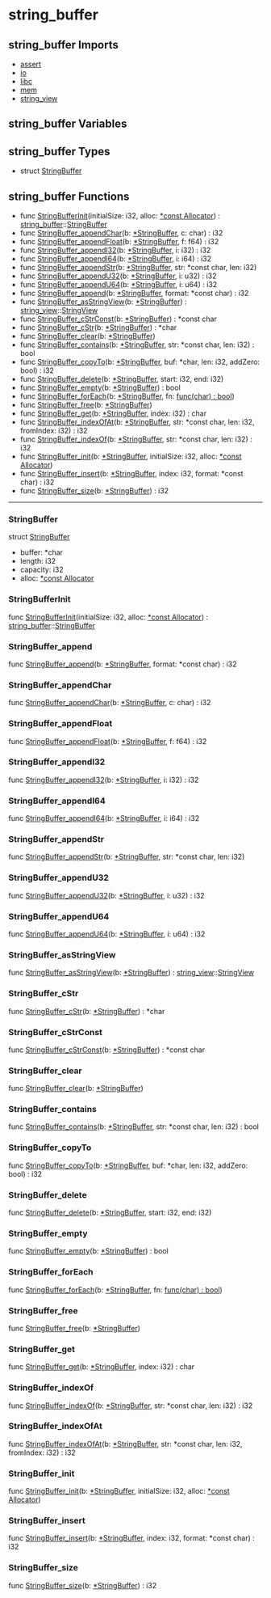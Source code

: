 # string\_buffer

## string\_buffer Imports

* [assert](assert\.md)
* [io](io\.md)
* [libc](libc\.md)
* [mem](mem\.md)
* [string\_view](string\_view\.md)


## string\_buffer Variables



## string\_buffer Types

* struct [StringBuffer](#StringBuffer)


## string\_buffer Functions

* func [StringBufferInit](#StringBufferInit)(initialSize: i32, alloc: [\*const Allocator](#Allocator)) : [string\_buffer](#string\_buffer)::[StringBuffer](#StringBuffer)
* func [StringBuffer\_appendChar](#StringBuffer\_appendChar)(b: [\*StringBuffer](#StringBuffer), c: char) : i32
* func [StringBuffer\_appendFloat](#StringBuffer\_appendFloat)(b: [\*StringBuffer](#StringBuffer), f: f64) : i32
* func [StringBuffer\_appendI32](#StringBuffer\_appendI32)(b: [\*StringBuffer](#StringBuffer), i: i32) : i32
* func [StringBuffer\_appendI64](#StringBuffer\_appendI64)(b: [\*StringBuffer](#StringBuffer), i: i64) : i32
* func [StringBuffer\_appendStr](#StringBuffer\_appendStr)(b: [\*StringBuffer](#StringBuffer), str: *const char, len: i32)
* func [StringBuffer\_appendU32](#StringBuffer\_appendU32)(b: [\*StringBuffer](#StringBuffer), i: u32) : i32
* func [StringBuffer\_appendU64](#StringBuffer\_appendU64)(b: [\*StringBuffer](#StringBuffer), i: u64) : i32
* func [StringBuffer\_append](#StringBuffer\_append)(b: [\*StringBuffer](#StringBuffer), format: *const char) : i32
* func [StringBuffer\_asStringView](#StringBuffer\_asStringView)(b: [\*StringBuffer](#StringBuffer)) : [string\_view](string\_view\.md)::[StringView](StringView\.md)
* func [StringBuffer\_cStrConst](#StringBuffer\_cStrConst)(b: [\*StringBuffer](#StringBuffer)) : *const char
* func [StringBuffer\_cStr](#StringBuffer\_cStr)(b: [\*StringBuffer](#StringBuffer)) : *char
* func [StringBuffer\_clear](#StringBuffer\_clear)(b: [\*StringBuffer](#StringBuffer))
* func [StringBuffer\_contains](#StringBuffer\_contains)(b: [\*StringBuffer](#StringBuffer), str: *const char, len: i32) : bool
* func [StringBuffer\_copyTo](#StringBuffer\_copyTo)(b: [\*StringBuffer](#StringBuffer), buf: *char, len: i32, addZero: bool) : i32
* func [StringBuffer\_delete](#StringBuffer\_delete)(b: [\*StringBuffer](#StringBuffer), start: i32, end: i32)
* func [StringBuffer\_empty](#StringBuffer\_empty)(b: [\*StringBuffer](#StringBuffer)) : bool
* func [StringBuffer\_forEach](#StringBuffer\_forEach)(b: [\*StringBuffer](#StringBuffer), fn: [func\(char\) : bool](#\_))
* func [StringBuffer\_free](#StringBuffer\_free)(b: [\*StringBuffer](#StringBuffer))
* func [StringBuffer\_get](#StringBuffer\_get)(b: [\*StringBuffer](#StringBuffer), index: i32) : char
* func [StringBuffer\_indexOfAt](#StringBuffer\_indexOfAt)(b: [\*StringBuffer](#StringBuffer), str: *const char, len: i32, fromIndex: i32) : i32
* func [StringBuffer\_indexOf](#StringBuffer\_indexOf)(b: [\*StringBuffer](#StringBuffer), str: *const char, len: i32) : i32
* func [StringBuffer\_init](#StringBuffer\_init)(b: [\*StringBuffer](#StringBuffer), initialSize: i32, alloc: [\*const Allocator](#Allocator))
* func [StringBuffer\_insert](#StringBuffer\_insert)(b: [\*StringBuffer](#StringBuffer), index: i32, format: *const char) : i32
* func [StringBuffer\_size](#StringBuffer\_size)(b: [\*StringBuffer](#StringBuffer)) : i32



***
### StringBuffer


struct [StringBuffer](#StringBuffer)

* buffer: *char
* length: i32
* capacity: i32
* alloc: [\*const Allocator](#Allocator)



### StringBufferInit


func [StringBufferInit](#StringBufferInit)(initialSize: i32, alloc: [\*const Allocator](#Allocator)) : [string\_buffer](#string\_buffer)::[StringBuffer](#StringBuffer)


### StringBuffer\_append


func [StringBuffer\_append](#StringBuffer\_append)(b: [\*StringBuffer](#StringBuffer), format: *const char) : i32


### StringBuffer\_appendChar


func [StringBuffer\_appendChar](#StringBuffer\_appendChar)(b: [\*StringBuffer](#StringBuffer), c: char) : i32


### StringBuffer\_appendFloat


func [StringBuffer\_appendFloat](#StringBuffer\_appendFloat)(b: [\*StringBuffer](#StringBuffer), f: f64) : i32


### StringBuffer\_appendI32


func [StringBuffer\_appendI32](#StringBuffer\_appendI32)(b: [\*StringBuffer](#StringBuffer), i: i32) : i32


### StringBuffer\_appendI64


func [StringBuffer\_appendI64](#StringBuffer\_appendI64)(b: [\*StringBuffer](#StringBuffer), i: i64) : i32


### StringBuffer\_appendStr


func [StringBuffer\_appendStr](#StringBuffer\_appendStr)(b: [\*StringBuffer](#StringBuffer), str: *const char, len: i32)


### StringBuffer\_appendU32


func [StringBuffer\_appendU32](#StringBuffer\_appendU32)(b: [\*StringBuffer](#StringBuffer), i: u32) : i32


### StringBuffer\_appendU64


func [StringBuffer\_appendU64](#StringBuffer\_appendU64)(b: [\*StringBuffer](#StringBuffer), i: u64) : i32


### StringBuffer\_asStringView


func [StringBuffer\_asStringView](#StringBuffer\_asStringView)(b: [\*StringBuffer](#StringBuffer)) : [string\_view](string\_view\.md)::[StringView](StringView\.md)


### StringBuffer\_cStr


func [StringBuffer\_cStr](#StringBuffer\_cStr)(b: [\*StringBuffer](#StringBuffer)) : *char


### StringBuffer\_cStrConst


func [StringBuffer\_cStrConst](#StringBuffer\_cStrConst)(b: [\*StringBuffer](#StringBuffer)) : *const char


### StringBuffer\_clear


func [StringBuffer\_clear](#StringBuffer\_clear)(b: [\*StringBuffer](#StringBuffer))


### StringBuffer\_contains


func [StringBuffer\_contains](#StringBuffer\_contains)(b: [\*StringBuffer](#StringBuffer), str: *const char, len: i32) : bool


### StringBuffer\_copyTo


func [StringBuffer\_copyTo](#StringBuffer\_copyTo)(b: [\*StringBuffer](#StringBuffer), buf: *char, len: i32, addZero: bool) : i32


### StringBuffer\_delete


func [StringBuffer\_delete](#StringBuffer\_delete)(b: [\*StringBuffer](#StringBuffer), start: i32, end: i32)


### StringBuffer\_empty


func [StringBuffer\_empty](#StringBuffer\_empty)(b: [\*StringBuffer](#StringBuffer)) : bool


### StringBuffer\_forEach


func [StringBuffer\_forEach](#StringBuffer\_forEach)(b: [\*StringBuffer](#StringBuffer), fn: [func\(char\) : bool](#\_))


### StringBuffer\_free


func [StringBuffer\_free](#StringBuffer\_free)(b: [\*StringBuffer](#StringBuffer))


### StringBuffer\_get


func [StringBuffer\_get](#StringBuffer\_get)(b: [\*StringBuffer](#StringBuffer), index: i32) : char


### StringBuffer\_indexOf


func [StringBuffer\_indexOf](#StringBuffer\_indexOf)(b: [\*StringBuffer](#StringBuffer), str: *const char, len: i32) : i32


### StringBuffer\_indexOfAt


func [StringBuffer\_indexOfAt](#StringBuffer\_indexOfAt)(b: [\*StringBuffer](#StringBuffer), str: *const char, len: i32, fromIndex: i32) : i32


### StringBuffer\_init


func [StringBuffer\_init](#StringBuffer\_init)(b: [\*StringBuffer](#StringBuffer), initialSize: i32, alloc: [\*const Allocator](#Allocator))


### StringBuffer\_insert


func [StringBuffer\_insert](#StringBuffer\_insert)(b: [\*StringBuffer](#StringBuffer), index: i32, format: *const char) : i32


### StringBuffer\_size


func [StringBuffer\_size](#StringBuffer\_size)(b: [\*StringBuffer](#StringBuffer)) : i32


